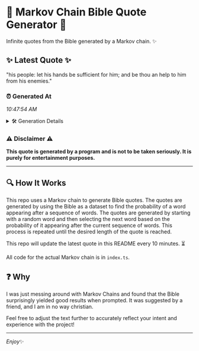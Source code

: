 # 📖 Markov Chain Bible Quote Generator 📖

Infinite quotes from the Bible generated by a Markov chain. ✨

## ✨ Latest Quote ✨
"his people: let his hands be sufficient for him; and be thou an help to him from his enemies."

### ⏰ Generated At
*10:47:54 AM*

<details>
    <summary>🛠️ Generation Details</summary>
    <p>
        <strong>🌱 Seed:</strong> his<br>
        <strong>🔄 Iterations:</strong> 18<br>
        <strong>📜 Context History:</strong><br>[ his ]: people:<br>[ his, people: ]: let<br>[ his, people:, let ]: his<br>[ his, people:, let, his ]: hands<br>[ his, people:, let, his, hands ]: be<br>[ his, people:, let, his, hands, be ]: sufficient<br>[ people:, let, his, hands, be, sufficient ]: for<br>[ let, his, hands, be, sufficient, for ]: him;<br>[ his, hands, be, sufficient, for, him; ]: and<br>[ hands, be, sufficient, for, him;, and ]: be<br>[ be, sufficient, for, him;, and, be ]: thou<br>[ sufficient, for, him;, and, be, thou ]: an<br>[ for, him;, and, be, thou, an ]: help<br>[ him;, and, be, thou, an, help ]: to<br>[ and, be, thou, an, help, to ]: him<br>[ be, thou, an, help, to, him ]: from<br>[ thou, an, help, to, him, from ]: his<br>[ an, help, to, him, from, his ]: enemies.<br>
    </p>
</details>

### ⚠️ Disclaimer ⚠️
**This quote is generated by a program and is not to be taken seriously. It is purely for entertainment purposes.**

---

## 🔍 How It Works

This repo uses a Markov chain to generate Bible quotes. The quotes are generated by using the Bible as a dataset to find the probability of a word appearing after a sequence of words. The quotes are generated by starting with a random word and then selecting the next word based on the probability of it appearing after the current sequence of words. This process is repeated until the desired length of the quote is reached.

This repo will update the latest quote in this README every 10 minutes. ⏳

All code for the actual Markov chain is in `index.ts`.

## ❓ Why

I was just messing around with Markov Chains and found that the Bible surprisingly yielded good results when prompted. 
It was suggested by a friend, and I am in no way christian.

Feel free to adjust the text further to accurately reflect your intent and experience with the project!

---

*Enjoy*✨
